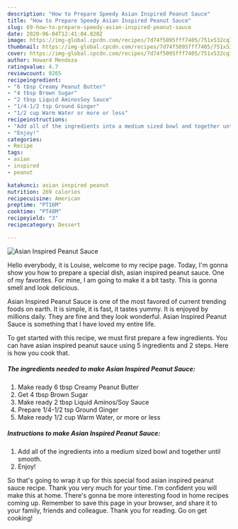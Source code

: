 ```yaml
---
description: "How to Prepare Speedy Asian Inspired Peanut Sauce"
title: "How to Prepare Speedy Asian Inspired Peanut Sauce"
slug: 69-how-to-prepare-speedy-asian-inspired-peanut-sauce
date: 2020-06-04T12:41:04.820Z
image: https://img-global.cpcdn.com/recipes/7d74f5095fff7405/751x532cq70/asian-inspired-peanut-sauce-recipe-main-photo.jpg
thumbnail: https://img-global.cpcdn.com/recipes/7d74f5095fff7405/751x532cq70/asian-inspired-peanut-sauce-recipe-main-photo.jpg
cover: https://img-global.cpcdn.com/recipes/7d74f5095fff7405/751x532cq70/asian-inspired-peanut-sauce-recipe-main-photo.jpg
author: Howard Mendoza
ratingvalue: 4.7
reviewcount: 9265
recipeingredient:
- "6 tbsp Creamy Peanut Butter"
- "4 tbsp Brown Sugar"
- "2 tbsp Liquid AminosSoy Sauce"
- "1/4-1/2 tsp Ground Ginger"
- "1/2 cup Warm Water or more or less"
recipeinstructions:
- "Add all of the ingredients into a medium sized bowl and together until smooth."
- "Enjoy!"
categories:
- Recipe
tags:
- asian
- inspired
- peanut

katakunci: asian inspired peanut 
nutrition: 269 calories
recipecuisine: American
preptime: "PT16M"
cooktime: "PT48M"
recipeyield: "3"
recipecategory: Dessert

---
```



![Asian Inspired Peanut Sauce](https://img-global.cpcdn.com/recipes/7d74f5095fff7405/751x532cq70/asian-inspired-peanut-sauce-recipe-main-photo.jpg)

Hello everybody, it is Louise, welcome to my recipe page. Today, I'm gonna show you how to prepare a special dish, asian inspired peanut sauce. One of my favorites. For mine, I am going to make it a bit tasty. This is gonna smell and look delicious.

Asian Inspired Peanut Sauce is one of the most favored of current trending foods on earth. It is simple, it is fast, it tastes yummy. It is enjoyed by millions daily. They are fine and they look wonderful. Asian Inspired Peanut Sauce is something that I have loved my entire life.




To get started with this recipe, we must first prepare a few ingredients. You can have asian inspired peanut sauce using 5 ingredients and 2 steps. Here is how you cook that.

<!--inarticleads1-->

##### The ingredients needed to make Asian Inspired Peanut Sauce:

1. Make ready 6 tbsp Creamy Peanut Butter
1. Get 4 tbsp Brown Sugar
1. Make ready 2 tbsp Liquid Aminos/Soy Sauce
1. Prepare 1/4-1/2 tsp Ground Ginger
1. Make ready 1/2 cup Warm Water, or more or less




<!--inarticleads2-->

##### Instructions to make Asian Inspired Peanut Sauce:

1. Add all of the ingredients into a medium sized bowl and together until smooth.
1. Enjoy!




So that's going to wrap it up for this special food asian inspired peanut sauce recipe. Thank you very much for your time. I'm confident you will make this at home. There's gonna be more interesting food in home recipes coming up. Remember to save this page in your browser, and share it to your family, friends and colleague. Thank you for reading. Go on get cooking!
